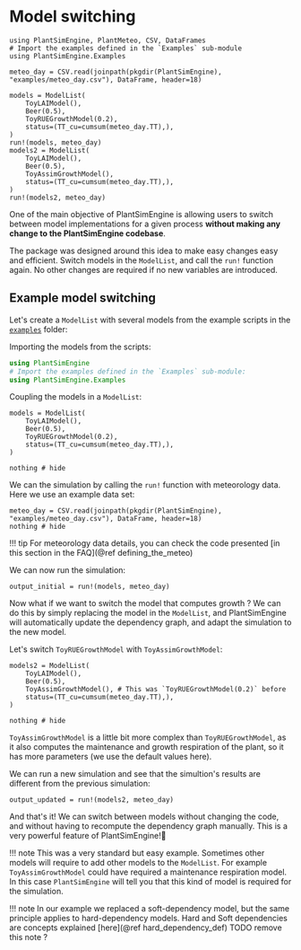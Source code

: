 # Model switching

```@setup usepkg
using PlantSimEngine, PlantMeteo, CSV, DataFrames
# Import the examples defined in the `Examples` sub-module
using PlantSimEngine.Examples

meteo_day = CSV.read(joinpath(pkgdir(PlantSimEngine), "examples/meteo_day.csv"), DataFrame, header=18)
 
models = ModelList(
    ToyLAIModel(),
    Beer(0.5),
    ToyRUEGrowthModel(0.2),
    status=(TT_cu=cumsum(meteo_day.TT),),
)
run!(models, meteo_day)
models2 = ModelList(
    ToyLAIModel(),
    Beer(0.5),
    ToyAssimGrowthModel(),
    status=(TT_cu=cumsum(meteo_day.TT),),
)
run!(models2, meteo_day)
```

One of the main objective of PlantSimEngine is allowing users to switch between model implementations for a given process **without making any change to the PlantSimEngine codebase**.

The package was designed around this idea to make easy changes easy and efficient. Switch models in the `ModelList`, and call the `run!` function again. No other changes are required if no new variables are introduced.

## Example model switching

Let's create a `ModelList` with several models from the example scripts in the [`examples`](https://github.com/VirtualPlantLab/PlantSimEngine.jl/blob/master/examples/) folder:

Importing the models from the scripts:

```julia
using PlantSimEngine
# Import the examples defined in the `Examples` sub-module:
using PlantSimEngine.Examples
```

Coupling the models in a `ModelList`:

```@example usepkg
models = ModelList(
    ToyLAIModel(),
    Beer(0.5),
    ToyRUEGrowthModel(0.2),
    status=(TT_cu=cumsum(meteo_day.TT),),
)

nothing # hide
```

We can the simulation by calling the `run!` function with meteorology data. Here we use an example data set:

```@example usepkg
meteo_day = CSV.read(joinpath(pkgdir(PlantSimEngine), "examples/meteo_day.csv"), DataFrame, header=18)
nothing # hide
```

!!! tip
    For meteorology data details, you can check the code presented [in this section in the FAQ](@ref defining_the_meteo)

We can now run the simulation:

```@example usepkg
output_initial = run!(models, meteo_day)
```

Now what if we want to switch the model that computes growth ? We can do this by simply replacing the model in the `ModelList`, and PlantSimEngine will automatically update the dependency graph, and adapt the simulation to the new model.

Let's switch `ToyRUEGrowthModel` with `ToyAssimGrowthModel`:

```@example usepkg
models2 = ModelList(
    ToyLAIModel(),
    Beer(0.5),
    ToyAssimGrowthModel(), # This was `ToyRUEGrowthModel(0.2)` before
    status=(TT_cu=cumsum(meteo_day.TT),),
)

nothing # hide
```

`ToyAssimGrowthModel` is a little bit more complex than `ToyRUEGrowthModel`, as it also computes the maintenance and growth respiration of the plant, so it has more parameters (we use the default values here). 

We can run a new simulation and see that the simultion's results are different from the previous simulation:

```@example usepkg
output_updated = run!(models2, meteo_day)
```

And that's it! We can switch between models without changing the code, and without having to recompute the dependency graph manually. This is a very powerful feature of PlantSimEngine!💪

!!! note
    This was a very standard but easy example. Sometimes other models will require to add other models to the `ModelList`. For example `ToyAssimGrowthModel` could have required a maintenance respiration model. In this case `PlantSimEngine` will tell you that this kind of model is required for the simulation.

!!! note
    In our example we replaced a soft-dependency model, but the same principle applies to hard-dependency models. Hard and Soft dependencies are concepts explained [here](@ref hard_dependency_def) TODO remove this note ?

